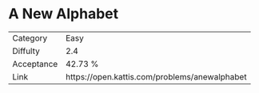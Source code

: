 # A New Alphabet

<table>
    <tr>
        <td>Category</td>
        <td>Easy</td>
    </tr>
    <tr>
        <td>Diffulty</td>
        <td>2.4</td>
    </tr>
    <tr>
        <td>Acceptance</td>
        <td>42.73 %</td>
    </tr>
    <tr>
        <td>Link</td>
        <td>https://open.kattis.com/problems/anewalphabet</td>
    </tr>
</table>